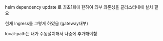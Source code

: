 helm dependency update 로  최초1회에 한하여 외부 의존성을 클러스터내에 설치 필요

현재 Ingress를 그렇게 하였음 (gateway내부)

local-path는 내가 수동설치해서 나중에 추가해야함